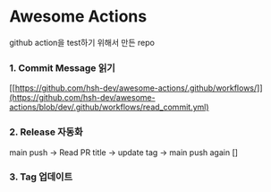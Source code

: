 # Awesome Actions

github action을 test하기 위해서 만든 repo

### 1. Commit Message 읽기
[[https://github.com/hsh-dev/awesome-actions/.github/workflows/]](https://github.com/hsh-dev/awesome-actions/blob/dev/.github/workflows/read_commit.yml)


### 2. Release 자동화
main push -> Read PR title -> update tag -> main push again
[]

### 3. Tag 업데이트
